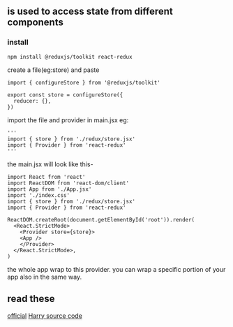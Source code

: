 ## is used to access state from different components

### install

```
npm install @reduxjs/toolkit react-redux
```

create a file(eg:store) and paste

```
import { configureStore } from '@reduxjs/toolkit'

export const store = configureStore({
  reducer: {},
})
```

import the file and provider in main.jsx
eg:

```
'''
import { store } from './redux/store.jsx'
import { Provider } from 'react-redux'
'''
```

the main.jsx will look like this-

```
import React from 'react'
import ReactDOM from 'react-dom/client'
import App from './App.jsx'
import './index.css'
import { store } from './redux/store.jsx'
import { Provider } from 'react-redux'

ReactDOM.createRoot(document.getElementById('root')).render(
  <React.StrictMode>
    <Provider store={store}>
    <App />
    </Provider>
  </React.StrictMode>,
)
```

the whole app wrap to this provider.
you can wrap a specific portion of your app also in the same way.

## read these

[official](https://redux-toolkit.js.org/tutorials/quick-start)
[Harry source code](https://github.com/CodeWithHarry/Sigma-Web-Dev-Course/tree/main/Video%20120)
